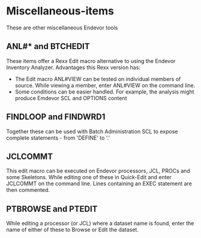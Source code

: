 # Miscellaneous-items

These are other miscellaneous Endevor tools

## ANL#* and BTCHEDIT

These items offer a Rexx Edit macro alternative to using the Endevor Inventory Analyzer. Advantages this Rexx version has:

- The Edit macro ANL#VIEW can be tested on individual members of source. While viewing a member, enter ANL#VIEW on the command line.
- Some conditions can be easier handled. For example, the analysis might produce Emdevor SCL and OPTIONS content

## FINDLOOP and FINDWRD1

Together these can be used with Batch Administration SCL to expose complete statements - from 'DEFINE' to '.' 

## JCLCOMMT

This edit macro can be executed on Endevor processors, JCL, PROCs and some Skeletons. While editing one of these in Quick-Edit and enter JCLCOMMT on the command line. Lines containing an EXEC statement are then commented.

## PTBROWSE and PTEDIT

While editing a processor (or JCL) where a dataset name is found, enter the name of either of these to Browse or Edit the dataset.
